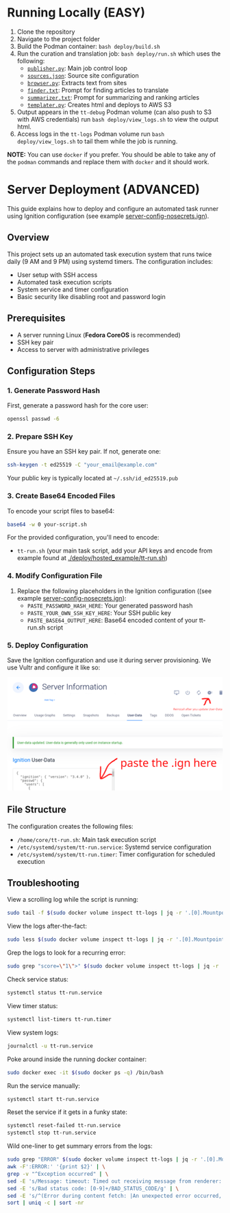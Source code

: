 # Running Locally (EASY)

1. Clone the repository
2. Navigate to the project folder
3. Build the Podman container: ```bash deploy/build.sh```
4. Run the curation and translation job: ```bash deploy/run.sh``` which uses the following:
    - [```publisher.py```](./utils/publisher.py): Main job control loop
    - [```sources.json```](./config/sources.json): Source site configuration
    - [```browser.py```](./utils/browser.py): Extracts text from sites
    - [```finder.txt```](./config/finder.txt): Prompt for finding articles to translate
    - [```summarizer.txt```](./config/summarizer.txt): Prompt for summarizing and ranking articles
    - [```templater.py```](./utils/templater.py): Creates html and deploys to AWS S3
5. Output appears in the ```tt-debug``` Podman volume (can also push to S3 with AWS credentials) run ```bash deploy/view_logs.sh``` to view the output html.
6. Access logs in the ```tt-logs``` Podman volume run ```bash deploy/view_logs.sh``` to tail them while the job is running.

**NOTE:** You can use ```docker``` if you prefer. You should be able to take any of the ```podman``` commands and replace them with ```docker``` and it should work.

# Server Deployment (ADVANCED)

This guide explains how to deploy and configure an automated task runner using Ignition configuration (see example [server-config-nosecrets.ign](./deploy/hosted_example/server-config-nosecrets.ign)).

## Overview

This project sets up an automated task execution system that runs twice daily (9 AM and 9 PM) using systemd timers. The configuration includes:
- User setup with SSH access
- Automated task execution scripts
- System service and timer configuration
- Basic security like disabling root and password login

## Prerequisites

- A server running Linux (**Fedora CoreOS** is recommended)
- SSH key pair
- Access to server with administrative privileges

## Configuration Steps

### 1. Generate Password Hash

First, generate a password hash for the core user:

```bash
openssl passwd -6
```

### 2. Prepare SSH Key

Ensure you have an SSH key pair. If not, generate one:

```bash
ssh-keygen -t ed25519 -C "your_email@example.com"
```

Your public key is typically located at `~/.ssh/id_ed25519.pub`

### 3. Create Base64 Encoded Files

To encode your script files to base64:

```bash
base64 -w 0 your-script.sh
```

For the provided configuration, you'll need to encode:
- `tt-run.sh` (your main task script, add your API keys and encode from example found at [./deploy/hosted_example/tt-run.sh](./deploy/hosted_example/tt-run.sh))

### 4. Modify Configuration File

1. Replace the following placeholders in the Ignition configuration ((see example [server-config-nosecrets.ign](./deploy/hosted_example/server-config-nosecrets.ign)):
   - `PASTE_PASSWORD_HASH_HERE`: Your generated password hash
   - `PASTE_YOUR_OWN_SSH_KEY_HERE`: Your SSH public key
   - `PASTE_BASE64_OUTPUT_HERE`: Base64 encoded content of your tt-run.sh script

### 5. Deploy Configuration

Save the Ignition configuration and use it during server provisioning. We use Vultr and configure it like so:

<img src="./deploy/hosted_example/vultr_config.png" alt="Picture of the Vultr configuration page"/>

## File Structure

The configuration creates the following files:
- `/home/core/tt-run.sh`: Main task execution script
- `/etc/systemd/system/tt-run.service`: Systemd service configuration
- `/etc/systemd/system/tt-run.timer`: Timer configuration for scheduled execution

## Troubleshooting

View a scrolling log while the script is running:
```bash 
sudo tail -f $(sudo docker volume inspect tt-logs | jq -r '.[0].Mountpoint')/publisher.log
```

View the logs after-the-fact:
```bash
sudo less $(sudo docker volume inspect tt-logs | jq -r '.[0].Mountpoint')/publisher.log
```

Grep the logs to look for a recurring error:
```bash
sudo grep "score=\"1\">" $(sudo docker volume inspect tt-logs | jq -r '.[0].Mountpoint')/publisher.log
```

Check service status:
```bash
systemctl status tt-run.service
```

View timer status:
```bash
systemctl list-timers tt-run.timer
```

View system logs:
```bash
journalctl -u tt-run.service
```

Poke around inside the running docker container:
```bash
sudo docker exec -it $(sudo docker ps -q) /bin/bash
```

Run the service manually:
```bash
systemctl start tt-run.service
```

Reset the service if it gets in a funky state:
```bash
systemctl reset-failed tt-run.service
systemctl stop tt-run.service
```

Wild one-liner to get summary errors from the logs:
```bash
sudo grep "ERROR" $(sudo docker volume inspect tt-logs | jq -r '.[0].Mountpoint')/publisher.log | \
awk -F':ERROR:' '{print $2}' | \
grep -v "^Exception occurred" | \
sed -E 's/Message: timeout: Timed out receiving message from renderer: [0-9.]+/TIMEOUT_ERROR/g' | \
sed -E 's/Bad status code: [0-9]+/BAD_STATUS_CODE/g' | \
sed -E 's/^(Error during content fetch: |An unexpected error occurred, ignoring: )//' | \
sort | uniq -c | sort -nr
```

